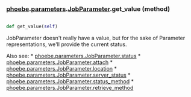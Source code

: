 ### [phoebe](phoebe.md).[parameters](phoebe.parameters.md).[JobParameter](phoebe.parameters.JobParameter.md).get_value (method)


```py

def get_value(self)

```



JobParameter doesn't really have a value, but for the sake of Parameter
representations, we'll provide the current status.

Also see:
    * [phoebe.parameters.JobParameter.status](phoebe.parameters.JobParameter.status.md)
    * [phoebe.parameters.JobParameter.attach](phoebe.parameters.JobParameter.attach.md)
    * [phoebe.parameters.JobParameter.location](phoebe.parameters.JobParameter.location.md)
    * [phoebe.parameters.JobParameter.server_status](phoebe.parameters.JobParameter.server_status.md)
    * [phoebe.parameters.JobParameter.status_method](phoebe.parameters.JobParameter.status_method.md)
    * [phoebe.parameters.JobParameter.retrieve_method](phoebe.parameters.JobParameter.retrieve_method.md)

